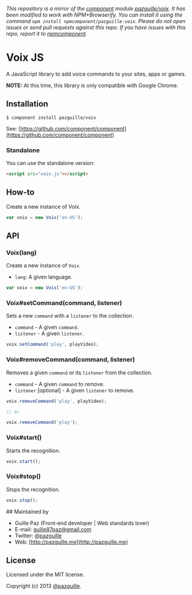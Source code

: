 *This repository is a mirror of the [component](http://component.io) module [pazguille/voix](http://github.com/pazguille/voix). It has been modified to work with NPM+Browserify. You can install it using the command `npm install npmcomponent/pazguille-voix`. Please do not open issues or send pull requests against this repo. If you have issues with this repo, report it to [npmcomponent](https://github.com/airportyh/npmcomponent).*
# Voix JS

A JavaScript library to add voice commands to your sites, apps or games.

**NOTE:** At this time, this library is only compatible with Google Chrome.

## Installation

    $ component install pazguille/voix

See: [https://github.com/component/component](https://github.com/component/component)

### Standalone
You can use the standalone version:
```html
<script src="voix.js"></script>
```

## How-to
Create a new instance of Voix.
```js
var voix = new Voix('en-US');
```

## API
### Voix(lang)
Create a new instance of `Voix`.
- `lang`: A given language.

```js
var voix = new Voix('en-US');
```

### Voix#setCommand(command, listener)
Sets a new `command` with a `listener` to the collection.
- `command` - A given `command`.
- `listener` - A given `listener`.

```js
voix.setCommand('play', playVideo);
```

### Voix#removeCommand(command, listener)
Removes a given `command` or its `listener` from the collection.
- `command` - A given `command` to remove.
- `listener` [optional] - A given `listener` to remove.

```js
voix.removeCommand('play', playVideo);

// or

voix.removeCommand('play');
```

### Voix#start()
Starts the recognition.

```js
voix.start();
```

### Voix#stop()
Stops the recognition.

```js
voix.stop();
```

## Maintained by
- Guille Paz (Front-end developer | Web standards lover)
- E-mail: [guille87paz@gmail.com](mailto:guille87paz@gmail.com)
- Twitter: [@pazguille](http://twitter.com/pazguille)
- Web: [http://pazguille.me](http://pazguille.me)

## License
Licensed under the MIT license.

Copyright (c) 2013 [@pazguille](http://twitter.com/pazguille).
